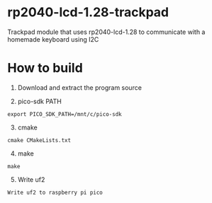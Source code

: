 # rp2040-lcd-1.28-trackpad
 Trackpad module that uses rp2040-lcd-1.28 to communicate with a homemade keyboard using I2C


# How to build

1. Download and extract the program source

2. pico-sdk PATH
```
export PICO_SDK_PATH=/mnt/c/pico-sdk
```
3. cmake
```
cmake CMakeLists.txt
```
4. make
```
make
```
5. Write uf2
```
Write uf2 to raspberry pi pico
```

